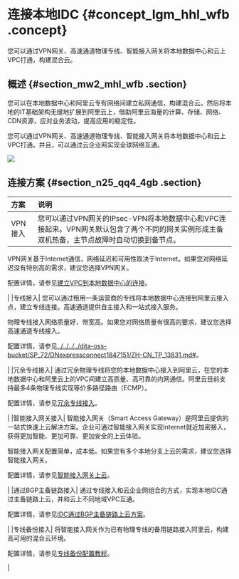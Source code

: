 # 连接本地IDC {#concept_lgm_hhl_wfb .concept}

您可以通过VPN网关、高速通道物理专线、智能接入网关将本地数据中心和云上VPC打通，构建混合云。

## 概述 {#section_mw2_mhl_wfb .section}

您可以在本地数据中心和阿里云专有网络间建立私网通信，构建混合云。然后将本地的IT基础架构无缝地扩展到阿里云上，借助阿里云海量的计算、存储、网络、CDN资源，应对业务波动，提高应用的稳定性。

您可以通过VPN网关、高速通道物理专线、智能接入网关将本地数据中心和云上VPC打通。并且，可以通过云企业网实现全球网络互通。

![](http://static-aliyun-doc.oss-cn-hangzhou.aliyuncs.com/assets/img/64763/156631534238213_zh-CN.png)

## 连接方案 {#section_n25_qq4_4gb .section}

|方案|说明|
|:-|:-|
|VPN接入| 您可以通过VPN网关的IPsec-VPN将本地数据中心和VPC连接起来。VPN网关默认包含了两个不同的网关实例形成主备双机热备，主节点故障时自动切换到备节点。

 VPN网关基于Internet通信，网络延迟和可用性取决于Internet。如果您对网络延迟没有特别高的需求，建议您选择VPN网关。

 配置详情，请参见[建立VPC到本地数据中心的连接](../../../../cn.zh-CN/IPsec-VPN入门/建立VPC到本地数据中心的连接.md#)。

 |
|专线接入| 您可以通过租用一条运营商的专线将本地数据中心连接到阿里云接入点，建立专线连接。高速通道提供自主接入和一站式接入服务。

 物理专线接入网络质量好，带宽高。如果您对网络质量有很高的要求，建议您选择高速通道专线接入。

 配置详情，请参见[../../../../dita-oss-bucket/SP\_72/DNexpressconnect1847151/ZH-CN\_TP\_13831.md\#](../../../../cn.zh-CN/快速入门/自主申请物理专线接入.md#)。

 |
|冗余专线接入| 通过冗余物理专线将您的本地数据中心接入到阿里云，在您的本地数据中心和阿里云上的VPC间建立高质量、高可靠的内网通信。阿里云目前支持最多4条物理专线实现等价多路径路由（ECMP）。

 配置详情，请参见[冗余专线接入](../../../../cn.zh-CN/物理专线连接/冗余专线接入.md#)。

 |
|智能接入网关接入| 智能接入网关（Smart Access Gateway）是阿里云提供的一站式快速上云解决方案。企业可通过智能接入网关实现Internet就近加密接入，获得更加智能、更加可靠、更加安全的上云体验。

 智能接入网关配置简单，成本低。如果您有多个本地分支上云的需求，建议您选择智能接入网关。

 配置详情，请参见[智能接入网关上云](../../../../cn.zh-CN/最佳实践/专线备份配置教程/配置概览.md#)。

 |
|通过BGP主备链路接入| 通过专线接入和云企业网组合的方式，实现本地IDC通过主备链路上云，并和云上不同地域VPC互通。

 配置详情，请参见[IDC通过BGP主备链路上云方案](../../../../cn.zh-CN/最佳实践/IDC通过BGP主备链路上云方案.md#)。

 |
|专线备份接入| 将智能接入网关作为已有物理专线的备用链路接入阿里云，构建高可用的混合云环境。

 配置详情，请参见[专线备份配置教程](../../../../cn.zh-CN/最佳实践/专线备份配置教程/配置概览.md#)。

 |

